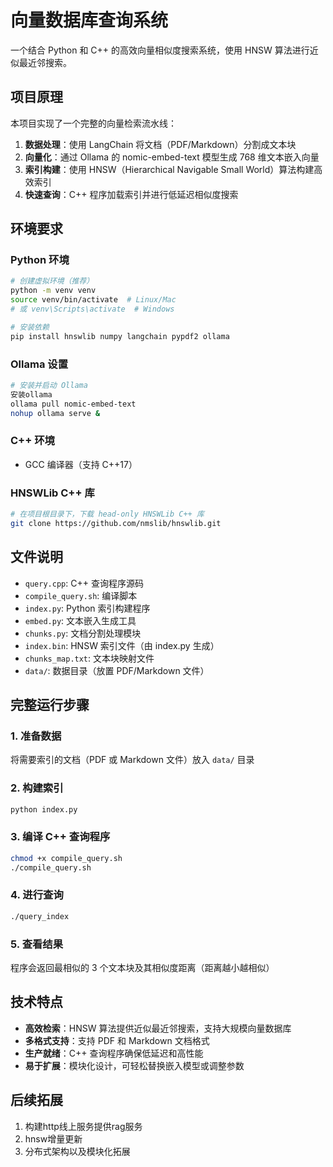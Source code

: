 # 向量数据库查询系统

一个结合 Python 和 C++ 的高效向量相似度搜索系统，使用 HNSW 算法进行近似最近邻搜索。

## 项目原理

本项目实现了一个完整的向量检索流水线：
1. **数据处理**：使用 LangChain 将文档（PDF/Markdown）分割成文本块
2. **向量化**：通过 Ollama 的 nomic-embed-text 模型生成 768 维文本嵌入向量
3. **索引构建**：使用 HNSW（Hierarchical Navigable Small World）算法构建高效索引
4. **快速查询**：C++ 程序加载索引并进行低延迟相似度搜索

## 环境要求

### Python 环境
```bash
# 创建虚拟环境（推荐）
python -m venv venv
source venv/bin/activate  # Linux/Mac
# 或 venv\Scripts\activate  # Windows

# 安装依赖
pip install hnswlib numpy langchain pypdf2 ollama
```

### Ollama 设置
```bash
# 安装并启动 Ollama
安装ollama
ollama pull nomic-embed-text
nohup ollama serve &
```

### C++ 环境
- GCC 编译器（支持 C++17）

### HNSWLib C++ 库
```bash
# 在项目根目录下，下载 head-only HNSWLib C++ 库
git clone https://github.com/nmslib/hnswlib.git
```

## 文件说明

- `query.cpp`: C++ 查询程序源码
- `compile_query.sh`: 编译脚本
- `index.py`: Python 索引构建程序
- `embed.py`: 文本嵌入生成工具
- `chunks.py`: 文档分割处理模块
- `index.bin`: HNSW 索引文件（由 index.py 生成）
- `chunks_map.txt`: 文本块映射文件
- `data/`: 数据目录（放置 PDF/Markdown 文件）

## 完整运行步骤

### 1. 准备数据
将需要索引的文档（PDF 或 Markdown 文件）放入 `data/` 目录

### 2. 构建索引
```bash
python index.py
```

### 3. 编译 C++ 查询程序
```bash
chmod +x compile_query.sh
./compile_query.sh
```

### 4. 进行查询
```bash
./query_index
```

### 5. 查看结果
程序会返回最相似的 3 个文本块及其相似度距离（距离越小越相似）

## 技术特点

- **高效检索**：HNSW 算法提供近似最近邻搜索，支持大规模向量数据库
- **多格式支持**：支持 PDF 和 Markdown 文档格式
- **生产就绪**：C++ 查询程序确保低延迟和高性能
- **易于扩展**：模块化设计，可轻松替换嵌入模型或调整参数

## 后续拓展
1. 构建http线上服务提供rag服务
2. hnsw增量更新
3. 分布式架构以及模块化拓展
